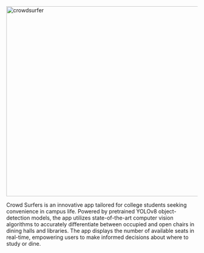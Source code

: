 <img src="https://github.com/user-attachments/assets/83d41047-ccba-48c3-8cb3-8c625fb94a87" alt="crowdsurfer" width="700" height="500" />

Crowd Surfers is an innovative app tailored for college students seeking convenience in campus life. Powered by pretrained YOLOv8 object-detection models, the app utilizes state-of-the-art computer vision algorithms to accurately differentiate between occupied and open chairs in dining halls and libraries. The app displays the number of available seats in real-time, empowering users to make informed decisions about where to study or dine.
